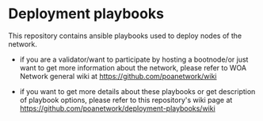 # Deployment playbooks

This repository contains ansible playbooks used to deploy nodes of the network.

* if you are a validator/want to participate by hosting a bootnode/or just want to get more information about the network, please refer to WOA Network general wiki at https://github.com/poanetwork/wiki

* if you want to get more details about these playbooks or get description of playbook options, please refer to this repository's wiki page at https://github.com/poanetwork/deployment-playbooks/wiki
